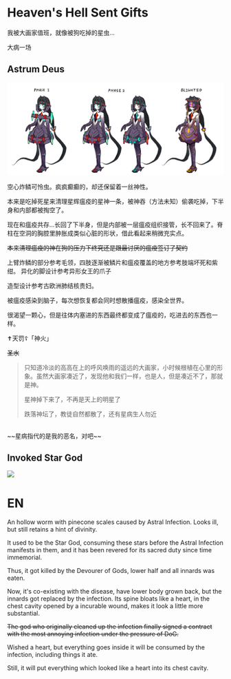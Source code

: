 ﻿# Heaven's Hell Sent Gifts

我被大画家值班，就像被狗吃掉的星虫...

大病一场

## Astrum Deus

![11](Illustration21.png)

空心炸鳞可怜虫。疯疯癫癫的，却还保留着一丝神性。

本来是吃掉死星来清理星辉瘟疫的星神一条，被神吞（方法未知）偷袭吃掉，下半身和内部都被掏空了。

现在和瘟疫共存...长回了下半身，但是内部被一层瘟疫组织接管，长不回来了。脊柱在空洞的胸腔里肿胀成类似心脏的形状，借此看起来稍微充实点。

~~本来清理瘟疫的神在狗的压力下终究还是跟最讨厌的瘟疫签订了契约~~
<br>

上臂炸鳞的部分参考毛领，四肢逐渐被鳞片和瘟疫覆盖的地方参考肢端坏死和紫绀。
异化的脚设计参考异形女王的爪子

造型设计参考古欧洲肺结核贵妇。

被瘟疫感染到脑子，每次想恢复都会同时想散播瘟疫，感染全世界。

很渴望一颗心，但是往体内塞进的东西最终都变成了瘟疫的，吃进去的东西也一样。

✝天罚☦「神火」

~~圣水~~


> 只知道冷淡的高高在上的呼风唤雨的遥远的大画家，小时候根植在心里的形象。虽然大画家凑近了，发现他和我们一样，也是人，但是凑近不了，那就是神。
>
> 星神掉下来了，不再是天上的明星了
>
> 跌落神坛了，教徒自然都散了，还有星病生人勿近
<br>
~~星病指代的是我的恶名，对吧~~

## Invoked Star God

![](Illustration35_3.png)

# EN
An hollow worm with pinecone scales caused by Astral Infection. Looks ill, but still retains a hint of divinity.

It used to be the Star God, consuming these stars before the Astral Infection manifests in them, and it has been revered for its sacred duty since time immemorial.

Thus, it got killed by the Devourer of Gods, lower half and all innards was eaten.

Now, it's co-existing with the disease, have lower body grown back, but the innards got replaced by the infection. Its spine bloats like a heart, in the chest cavity opened by a incurable wound, makes it look a little more substantial.

~~The god who originally cleaned up the infection finally signed a contract with the most annoying infection under the pressure of DoG.~~

Wished a heart, but everything goes inside it will be consumed by the infection, including things it ate.

Still, it will put everything which looked like a heart into its chest cavity.